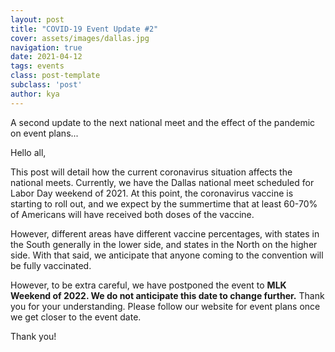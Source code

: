 ```yaml
---
layout: post
title: "COVID-19 Event Update #2"
cover: assets/images/dallas.jpg
navigation: true
date: 2021-04-12
tags: events
class: post-template
subclass: 'post'
author: kya
---
```

A second update to the next national meet and the effect of the pandemic on event plans...

Hello all,

This post will detail how the current coronavirus situation affects the national meets. Currently, we have the Dallas national meet scheduled for Labor Day weekend of 2021. At this point, the coronavirus vaccine is starting to roll out, and we expect by the summertime that at least 60-70% of Americans will have received both doses of the vaccine. 

However, different areas have different vaccine percentages, with states in the South generally in the lower side, and states in the North on the higher side. With that said, we anticipate that anyone coming to the convention will be fully vaccinated.

However, to be extra careful, we have postponed the event to **MLK Weekend of 2022. We do not anticipate this date to change further.** Thank you for your understanding. Please follow our website for event plans once we get closer to the event date.

Thank you!